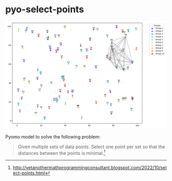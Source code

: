 # pyo-select-points

![full2_solution](full2_solution.png)

Pyomo model to solve the following problem:

> Given multiple sets of data points. Select one point per set so that the distances between the points is minimal.[^1]

[^1]: http://yetanothermathprogrammingconsultant.blogspot.com/2022/10/select-points.html
